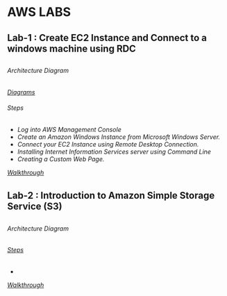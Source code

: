 #      AWS LABS 

<h2> Lab-1 : Create EC2 Instance and Connect to a windows machine using RDC<h2> 
<h6> Architecture Diagram<h6>
<a href="https://app.diagrams.net/#G1GiDtQdyRhfORWkaBMCAQf5esT9_KuMxt">Diagrams<a>
<h6> Steps</h6>
<ul>
<li> Log into AWS Management Console </li>
<li>Create an Amazon Windows Instance from Microsoft Windows Server.</li>
<li>Connect your EC2 Instance using Remote Desktop Connection.</li>
<li>Installing Internet Information Services server using Command Line</li>
<li>Creating a Custom Web Page.</li>
</ul>
<a href="https://drive.google.com/file/d/1lhbUeyFU5R4OWToSyV-ZQ8amnY-lGzoq/view?usp=sharing" > Walkthrough</a>


<h2> Lab-2 : Introduction to Amazon Simple Storage Service (S3)<h2> 
<h6> Architecture Diagram<h6>
<a href="https://drive.google.com/file/d/14nBEvyZkdZ-uRG_lNZA4Uh4cpiDWnZ22/view?usp=sharing">
<h6> Steps</h6>
<ul>
<li></li>
</ul>
<a href="https://drive.google.com/file/d/12V3zU4tiiZ0BaqVtr69chDvJt2lzNDOC/view?usp=sharing"> Walkthrough</a>